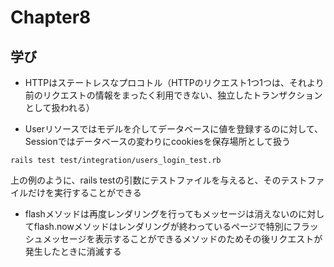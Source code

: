 # Chapter8

## 学び
* HTTPはステートレスなプロコトル（HTTPのリクエスト1つ1つは、それより前のリクエストの情報をまったく利用できない、独立したトランザクションとして扱われる）  

* Userリソースではモデルを介してデータベースに値を登録するのに対して、Sessionではデータベースの変わりにcookiesを保存場所として扱う  

```
rails test test/integration/users_login_test.rb
```
上の例のように、rails testの引数にテストファイルを与えると、そのテストファイルだけを実行することができる  

* flashメソッドは再度レンダリングを行ってもメッセージは消えないのに対してflash.nowメソッドはレンダリングが終わっているページで特別にフラッシュメッセージを表示することができるメソッドのためその後リクエストが発生したときに消滅する  

